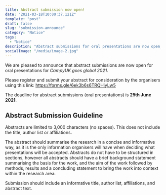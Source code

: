 ```yaml
---
title: Abstract submission now open!
date: "2021-03-18T10:00:37.121Z"
template: "post"
draft: false
slug: "submission-announce"
category: "Notice"
tags:
  - "Notice"
description: "Abstract submissions for oral presentations are now open, see here for details. The deadline for submissions is 25th June 2021."
socialImage: "/media/image-2.jpg"
---
```


We are pleased to announce that abstract submissions are now open for oral presentations for *CampyUK goes global 2021*. 

Please register and submit your abstract for consideration by the organisers using this link: https://forms.gle/6ek3b6s6TRQHiyLw5 

The deadline for abstract submissions (oral presentations) is **25th June 2021**. 


## Abstract Submission Guideline

Abstracts are limited to 3,000 characters (no spaces).  This does not include the title, author list or affiliations.

The abstract should summarise the research in a concise and informative way, as it is the only information organisers will have when deciding what presentations will be accepted. Abstracts do not have to be structured in sections, however all abstracts should have a brief background statement summarising the basis for the work, and the aim of the work followed by methods, results and a concluding statement to bring the work into context within the research area.

Submission should include an informative title, author list, affiliations, and abstract text.
